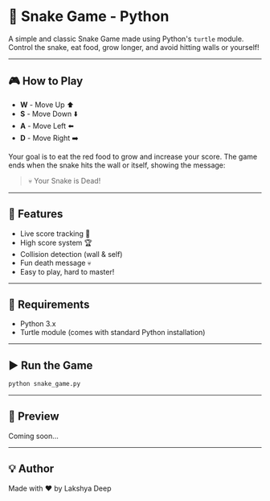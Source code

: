 # 🐍 Snake Game - Python

A simple and classic Snake Game made using Python's `turtle` module. Control the snake, eat food, grow longer, and avoid hitting walls or yourself!

---

## 🎮 How to Play

- **W** - Move Up ⬆️  
- **S** - Move Down ⬇️  
- **A** - Move Left ⬅️  
- **D** - Move Right ➡️  

Your goal is to eat the red food to grow and increase your score. The game ends when the snake hits the wall or itself, showing the message:

> 💀 Your Snake is Dead!

---

## 🧠 Features

- Live score tracking 🧮  
- High score system 🏆  
- Collision detection (wall & self)  
- Fun death message 💀  
- Easy to play, hard to master!

---

## 🚀 Requirements

- Python 3.x  
- Turtle module (comes with standard Python installation)

---

## ▶️ Run the Game

```bash
python snake_game.py
```

---

## 📸 Preview

Coming soon...

---

## 💡 Author

Made with ❤️ by Lakshya Deep 
